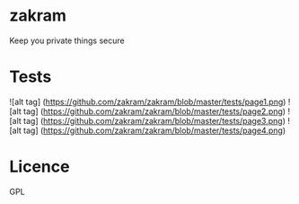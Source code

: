 # zakram
Keep you private things secure

# Tests
![alt tag] (https://github.com/zakram/zakram/blob/master/tests/page1.png)
![alt tag] (https://github.com/zakram/zakram/blob/master/tests/page2.png)
![alt tag] (https://github.com/zakram/zakram/blob/master/tests/page3.png)
![alt tag] (https://github.com/zakram/zakram/blob/master/tests/page4.png)

# Licence
 GPL